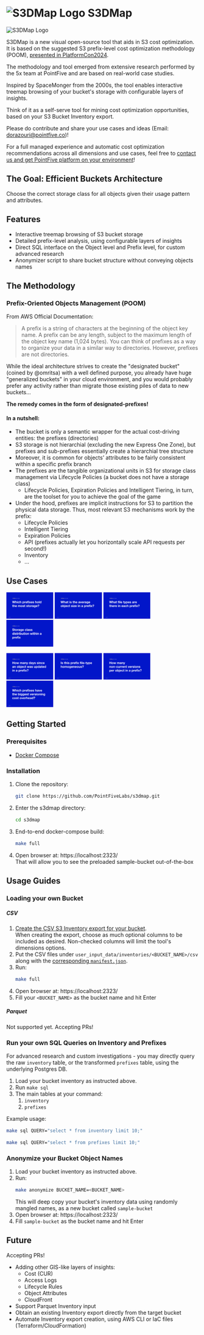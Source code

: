 # <img src="app/static/favicon.ico" alt="S3DMap Logo" height="22"/> S3DMap

<img src="app/static/s3dmap.gif" alt="S3DMap Logo"/>


S3DMap is a new visual open-source tool that aids in S3 cost optimization. It is based on the suggested S3 prefix-level cost optimization methodology (POOM), [presented in PlatformCon2024](https://platformcon.com/talks/s3dmap-a-visual-storage-map-for-prefixlevel-cost-optimization-methodology).

The methodology and tool emerged from extensive research performed by the 5x team at PointFive and are based on real-world case studies.

Inspired by SpaceMonger from the 2000s, the tool enables interactive treemap browsing of your bucket's storage with configurable layers of insights.

Think of it as a self-serve tool for mining cost optimization opportunities, based on your S3 Bucket Inventory export.

Please do contribute and share your use cases and ideas (Email: dorazouri@pointfive.co)!

For a full managed experience and automatic cost optimization recommendations across all dimensions and use cases, feel free to [contact us and get PointFive platform on your environment](https://pointfive.co)!

## The Goal: Efficient Buckets Architecture

Choose the correct storage class for all objects given their usage pattern and attributes.

## Features
- Interactive treemap browsing of S3 bucket storage
- Detailed prefix-level analysis, using configurable layers of insights
- Direct SQL interface on the Object level and Prefix level, for custom advanced research
- Anonymizer script to share bucket structure without conveying objects names


## The Methodology

### Prefix-Oriented Objects Management (POOM)

From AWS Official Documentation:
> A prefix is a string of characters at the beginning of the object key name. A prefix can be any length, subject to the maximum length of the object key name (1,024 bytes). You can think of prefixes as a way to organize your data in a similar way to directories. However, prefixes are not directories.

While the ideal architecture strives to create the "designated bucket" (coined by @omritsa) with a well defined purpose, you already have huge "generalized buckets" in your cloud environment, and you would probably prefer any activity rather than migrate those existing piles of data to new buckets...  

**The remedy comes in the form of designated-prefixes!**

#### In a nutshell:
- The bucket is only a semantic wrapper for the actual cost-driving entities: the prefixes (directories)
- S3 storage is not hierarchial (excluding the new Express One Zone), but prefixes and sub-prefixes essentially create a hierarchial tree structure
- Moreover, it is common for objects’ attributes to be fairly consistent within a specific prefix branch
- The prefixes are the tangible organizational units in S3 for storage class management via Lifecycle Policies (a bucket does not have a storage class)
    - Lifecycle Policies, Expiration Policies and Intelligent Tiering, in turn, are the toolset for you to achieve the goal of the game
- Under the hood, prefixes are implicit instructions for S3 to partition the physical data storage. Thus, most relevant S3 mechanisms work by the prefix:
    - Lifecycle Policies
    - Intelligent Tiering
    - Expiration Policies
    - API (prefixes actually let you horizontally scale API requests per second!)
    - Inventory
    - ...

## Use Cases
<p float="left">
  <img src="Resources/Use Cases Slides/1.png" width="24.5%" />
  <img src="Resources/Use Cases Slides/2.png" width="24.5%" />
  <img src="Resources/Use Cases Slides/3.png" width="24.5%" />
  <img src="Resources/Use Cases Slides/4.png" width="24.5%" />
</p>
<p float="left">
  <img src="Resources/Use Cases Slides/5.png" width="24.5%" />
  <img src="Resources/Use Cases Slides/6.png" width="24.5%" />
  <img src="Resources/Use Cases Slides/7.png" width="24.5%" />
  <img src="Resources/Use Cases Slides/8.png" width="24.5%" />
</p>

## Getting Started
### Prerequisites
- [Docker Compose](https://docs.docker.com/compose/install/)

### Installation
1. Clone the repository:
   ```sh
   git clone https://github.com/PointFiveLabs/s3dmap.git
   ```
1. Enter the s3dmap directory:
   ```sh
   cd s3dmap
   ```
1. End-to-end docker-compose build:
   ```sh
   make full
   ```

1. Open browser at: https://localhost:2323/  
That will allow you to see the preloaded sample-bucket out-of-the-box

## Usage Guides
### Loading your own Bucket
##### CSV
1. [Create the CSV S3 Inventory export for your bucket](https://docs.aws.amazon.com/AmazonS3/latest/userguide/configure-inventory.html#configure-inventory-console).  
When creating the export, choose as much optional columns to be included as desired. Non-checked columns will limit the tool's dimensions options.
1. Put the CSV files under `user_input_data/inventories/<BUCKET_NAME>/csv` along with the [corresponding `manifest.json`](https://docs.aws.amazon.com/AmazonS3/latest/userguide/storage-inventory-location.html#storage-inventory-location-manifest).
1. Run:
    ```sh
    make full
    ```
1. Open browser at: https://localhost:2323/
1. Fill your `<BUCKET_NAME>` as the bucket name and hit Enter
##### Parquet
Not supported yet. Accepting PRs!

### Run your own SQL Queries on Inventory and Prefixes

For advanced research and custom investigations - you may directly query the raw `inventory` table, or the transformed `prefixes` table, using the underlying Postgres DB.

1. Load your bucket inventory as instructed above.
1. Run `make sql`  
1. The main tables at your command:
    1. `inventory`
    1. `prefixes`
    
Example usage:
```sh
make sql QUERY="select * from inventory limit 10;"
```
```sh
make sql QUERY="select * from prefixes limit 10;"
```

### Anonymize your Bucket Object Names
1. Load your bucket inventory as instructed above.
1. Run:
    ```sh
    make anonymize BUCKET_NAME=<BUCKET_NAME>
    ```
    This will deep copy your bucket's inventory data using randomly mangled names, as a new bucket called `sample-bucket`
1. Open browser at: https://localhost:2323/
1. Fill `sample-bucket` as the bucket name and hit Enter

## Future

Accepting PRs!

- Adding other GIS-like layers of insights:
    - Cost (CUR)
    - Access Logs
    - Lifecycle Rules
    - Object Attributes
    - CloudFront
- Support Parquet Inventory input
- Obtain an existing Inventory export directly from the target bucket
- Automate Inventory export creation, using AWS CLI or IaC files (Terraform/CloudFormation)
